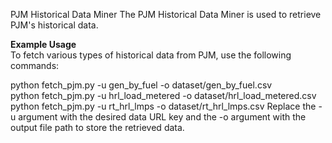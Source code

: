 PJM Historical Data Miner
The PJM Historical Data Miner is used to retrieve PJM's historical data.

**Example Usage**  
To fetch various types of historical data from PJM, use the following commands:

python fetch_pjm.py -u gen_by_fuel -o dataset/gen_by_fuel.csv  
python fetch_pjm.py -u hrl_load_metered -o dataset/hrl_load_metered.csv
python fetch_pjm.py -u rt_hrl_lmps -o dataset/rt_hrl_lmps.csv
Replace the -u argument with the desired data URL key and the -o argument with the output file path to store the retrieved data.
